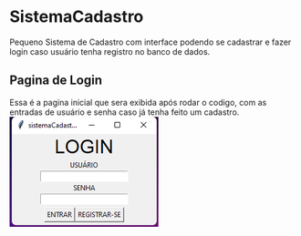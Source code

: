 # SistemaCadastro

Pequeno Sistema de Cadastro com interface podendo se cadastrar e fazer login caso usuário tenha registro no banco de dados.

## Pagina de Login
Essa é a pagina inicial que sera exibida após rodar o codigo, com as entradas de usuário e senha caso já tenha feito um cadastro.
![imagem de pagina inicial do Sistema de cadastro](Capturalogin.png)